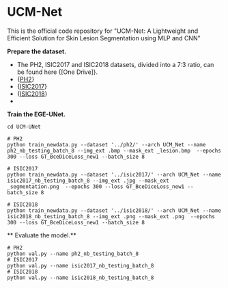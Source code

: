 # UCM-Net

This is the official code repository for "UCM-Net: A Lightweight and Efficient Solution for Skin Lesion Segmentation using MLP and CNN"

**Prepare the dataset.**

- The PH2, ISIC2017 and ISIC2018 datasets, divided into a 7:3 ratio, can be found here {[One Drive]}. 
- {[PH2](https://cuny547-my.sharepoint.com/:u:/g/personal/cyuan1_gradcenter_cuny_edu/EWshLZcfAANIuH5Im4GJIJQB1bNBqQSVg6kLrL7MiLxWaQ?e=07ZwPp)}
- {[ISIC2017](https://cuny547-my.sharepoint.com/:u:/g/personal/cyuan1_gradcenter_cuny_edu/EW-0KZUjG5pLiLL1J0WmcmsBZd_Bn-AJq-vlny6ysHv7NQ?e=zPhqGs)}
- {[ISIC2018](https://cuny547-my.sharepoint.com/:u:/g/personal/cyuan1_gradcenter_cuny_edu/ETR7uPI7hmdKhMnFAKr4MmcBuhovlxZW--hyoiJ85RbLkA?e=fsIxHm)}
-  


**Train the EGE-UNet.**
```
cd UCM-UNet
```
```
# PH2 
python train_newdata.py --dataset '../ph2/' --arch UCM_Net --name ph2_nb_testing_batch_8 --img_ext .bmp --mask_ext _lesion.bmp  --epochs 300 --loss GT_BceDiceLoss_new1 --batch_size 8
```
```
# ISIC2017 
python train_newdata.py --dataset '../isic2017/' --arch UCM_Net --name isic2017_nb_testing_batch_8 --img_ext .jpg --mask_ext _segmentation.png  --epochs 300 --loss GT_BceDiceLoss_new1 --batch_size 8

```
```
# ISIC2018
python train_newdata.py --dataset '../isic2018/' --arch UCM_Net --name isic2018_nb_testing_batch_8 --img_ext .png --mask_ext .png  --epochs 300 --loss GT_BceDiceLoss_new1 --batch_size 8

```

** Evaluate the model.**
```
# PH2
python val.py --name ph2_nb_testing_batch_8
# ISIC2017
python val.py --name isic2017_nb_testing_batch_8
# ISIC2018
python val.py --name isic2018_nb_testing_batch_8

```
